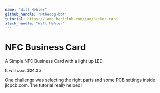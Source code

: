 ```yaml
---
name: "Will Mehler"
github_handle: "@thedog-bot"
tutorial: https://jams.hackclub.com/jam/hacker-card
slack_handle: "Will Mehler"
---
```


# NFC Business Card

<!-- Describe your board in 2-3 sentences. What are you making? What will it do? -->
A Simple NFC Business Card with a light up LED.

<!-- How much is it going to cost? -->
It will cost $24.35
<!-- Tell us a little bit about your design process. What were some challenges? What helped? ***Totally optional*** -->
One challenge was selecting the right parts and some PCB settings inside jlcpcb.com. The tutorial really helped!
